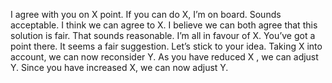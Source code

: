 I agree with you on X point.
If you can do X, I’m on board.
Sounds acceptable.
I think we can agree to X.
I believe we can both agree that this solution is fair.
That sounds reasonable.
I’m all in favour of X.
You’ve got a point there.
It seems a fair suggestion.
Let’s stick to your idea.
Taking X into account, we can now reconsider Y.
As you have reduced X , we can adjust Y.
Since you have increased X, we can now adjust Y.